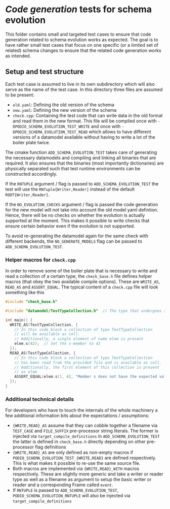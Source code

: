 # *Code generation* tests for schema evolution

This folder contains small and targeted test cases to ensure that code
generation related to schema evolution works as expected. The goal is to have
rather small test cases that focus on one specific (or a limited set of related)
schema changes to ensure that the related code generation works as intended.

## Setup and test structure
Each test case is assumed to live in its own subdirectory which will also serve
as the name of the test case. In this directory three files are assumed to be
present:
- `old.yaml`: Defining the old version of the schema
- `new.yaml`: Defining the new version of the schema
- `check.cpp`: Containing the test code that can write data in the old format
  and read them in the new format. This file will be compiled once with
  `-DPODIO_SCHEMA_EVOLUTION_TEST_WRITE` and once with
  `-DPODIO_SCHEMA_EVOLUTION_TEST_READ` which allows to have different versions
  of a datamodel available without having to write a lot of the boiler plate
  twice.

The cmake function `ADD_SCHEMA_EVOLUTION_TEST` takes care of generating the
necessary datamodels and compiling and linking all binaries that are required.
It also ensures that the binaries (most importantly dictionaries) are physically
separated such that test runtime environments can be constructed accordingly.

If the `RNTUPLE` argument / flag is passed to `ADD_SCHEMA_EVOLUTION_TEST` the
test will use the `RNTuple{Writer,Reader}` instead of the default
`ROOT{Writer,Reader}`.

If the `NO_EVOLUTION_CHECKS` argument / flag is passed the code generation for
the new model will not take into account the old model yaml defintion. Hence,
there will be no checks on whether the evolution is actually supported at the
moment. This makes it possible to write checks that ensure certain behavior even
if the evolution is not supported.

To avoid re-generating the datamodel again for the same check with different
backends, the `NO_GENERATE_MODELS` flag can be passed to
`ADD_SCHEMA_EVOLUTION_TEST`.
### Helper macros for `check.cpp`
In order to remove some of the boiler plate that is necessary to write and read
a collection of a certain type, the `check_base.h` file defines helper macros
(that obey the two available compile options). These are `WRITE_AS`,
`READ_AS` and `ASSERT_EQUAL`. The typical content of a `check.cpp` file will
look something like this

```cpp
#include "check_base.h"

#include "datamodel/TestTypeCollection.h"  // The type that undergoes schema evolution

int main() {
  WRITE_AS(TestTypeCollection, {
    // In this code block a collection of type TestTypeCollection
    // will be available as coll.
    // Additionally, a single element of name elem is present
    elem.s(42);  // Set the s-member to 42
  });
  READ_AS(TestTypeCollection, {
    // In this code block a collection of type TestTypeCollection
    // has been read from the provided file and is available as coll.
    // Additionally, the first element of this collection is present
    // as elem
    ASSERT_EQUAL(elem.s(), 42, "Member s does not have the expected value");
  });
}
```

### Additional technical details

For developers who have to touch the internals of the whole machinery a few
additional information bits about the expectations / assumptions:
- `{WRITE,READ}_AS` assume that they can cobble together a filename via
  `TEST_CASE` and `FILE_SUFFIX` pre-processor string literals. The former is
  injected via `target_compile_definitions` in `ADD_SCHEMA_EVOLUTION_TEST` the
  latter is defined in `check_base.h` directly depending on other pre-processor
  flag definitions
- `{WRITE,READ}_AS` are only defined as non-empty macros if
  `PODIO_SCHEMA_EVOLUTION_TEST_{WRITE,READ}` are defined respectively. This is
  what makes it possible to re-use the same source file.
- Both macros are implemented via `{WRITE,READ}_WITH` macros respectively. These
  are slightly more generic and take a writer or reader type as well as a
  filename as argument to setup the basic writer or reader and a corresponding
  Frame called `event`.
- If `RNTUPLE` is passed to `ADD_SCHEMA_EVOLUTION_TEST`,
  `PODIO_SCHEMA_EVOLUTION_RNTUPLE` will also be injected via
  `target_compile_definitions`
